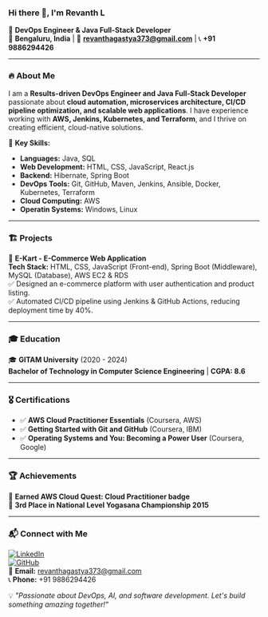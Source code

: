 ### Hi there 👋, I'm Revanth L  
🚀 **DevOps Engineer & Java Full-Stack Developer**  
📍 **Bengaluru, India** | 📧 **revanthagastya373@gmail.com** | 📞 **+91 9886294426**  
 

---

### 🔥 About Me  
I am a **Results-driven DevOps Engineer and Java Full-Stack Developer** passionate about **cloud automation, microservices architecture, CI/CD pipeline optimization, and scalable web applications**. I have experience working with **AWS, Jenkins, Kubernetes, and Terraform**, and I thrive on creating efficient, cloud-native solutions.  

📌 **Key Skills:**  
- **Languages:** Java, SQL  
- **Web Development:** HTML, CSS, JavaScript, React.js  
- **Backend:** Hibernate, Spring Boot  
- **DevOps Tools:** Git, GitHub, Maven, Jenkins, Ansible, Docker, Kubernetes, Terraform  
- **Cloud Computing:** AWS
- **Operatin Systems:** Windows, Linux

---

### 🏗️ Projects  
🔹 **E-Kart - E-Commerce Web Application**  
**Tech Stack:** HTML, CSS, JavaScript (Front-end), Spring Boot (Middleware), MySQL (Database), AWS EC2 & RDS  
✅ Designed an e-commerce platform with user authentication and product listing.  
✅ Automated CI/CD pipeline using Jenkins & GitHub Actions, reducing deployment time by 40%.  

---

### 🎓 Education  
🎓 **GITAM University** (2020 - 2024)  
**Bachelor of Technology in Computer Science Engineering** | **CGPA: 8.6**  

---

### 🎖️ Certifications  
- ✅ **AWS Cloud Practitioner Essentials** (Coursera, AWS)  
- ✅ **Getting Started with Git and GitHub** (Coursera, IBM)  
- ✅ **Operating Systems and You: Becoming a Power User** (Coursera, Google)  

---

### 🏆 Achievements  
🏅 **Earned AWS Cloud Quest: Cloud Practitioner badge**  
🏅 **3rd Place in National Level Yogasana Championship 2015**  

---

### 📬 Connect with Me  
[![LinkedIn](https://img.shields.io/badge/LinkedIn-blue?logo=linkedin&logoColor=white)](https://linkedin.com/in/revanth-l-3a5a18208)  
[![GitHub](https://img.shields.io/badge/GitHub-black?logo=github&logoColor=white)](https://github.com/Revanth-1707)  
📧 **Email:** revanthagastya373@gmail.com  
📞 **Phone:** +91 9886294426  

💡 *"Passionate about DevOps, AI, and software development. Let's build something amazing together!"*  
